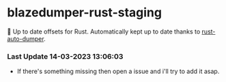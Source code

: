 # blazedumper-rust-staging

🚀 Up to date offsets for Rust. Automatically kept up to date thanks to [rust-auto-dumper](https://github.com/Akandesh/rust-auto-dumper).


### Last Update 14-03-2023 13:06:03
- If there's something missing then open a issue and i'll try to add it asap.